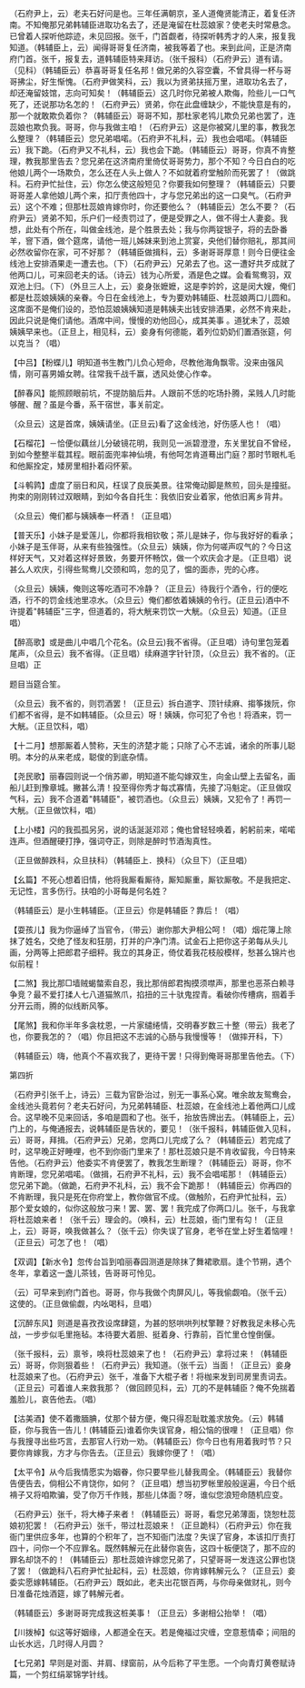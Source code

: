 <!-- { "loadSidebar": true } -->
（石府尹上，云）老夫石好问是也。三年任满朝京，圣人道俺贤能清正，着复任济南。不知俺那兄弟韩辅臣进取功名去了，还是淹留在杜蕊娘家？使老夫时常悬念。已曾着人探听他踪迹，未见回报。张千，门首觑者，待探听韩秀才的人来，报复我知道。（韩辅臣上，云）闻得哥哥复任济南，被我等着了也。来到此间，正是济南府门首。张千，报复去，道韩辅臣特来拜访。（张千报科）（石府尹云）道有请。（见科）（韩辅臣云）恭喜哥哥复任名邦！做兄弟的久容空囊，不曾具得一杯与哥哥拂尘，好生惭愧。（石府尹做笑科，云）我以为贤弟扶摇万里，进取功名去了，却还淹留妓馆，志向可知矣！（韩辅臣云）这几时你兄弟被人欺侮，险些儿一口气死了，还说那功名怎的！（石府尹云）贤弟，你在此盘缠缺少，不能快意是有的，那一个就敢欺负着你？（韩辅臣云）哥哥不知，那杜家老鸨儿欺负兄弟也罢了，连蕊娘也欺负我。哥哥，你与我做主咱！（石府尹云）这是你被窝儿里的事，教我怎么整理？（韩辅臣云）您兄弟唱喏。（石府尹不礼科，云）我也会唱喏。（韩辅臣云）我下跪。（石府尹又不礼科，云）我也会下跪。（韩辅臣云）哥哥，你真不肯整理，教我那里告去？您兄弟在这济南府里倚仗哥哥势力，那个不知？今日白白的吃他娘儿两个一场欺负，怎么还在人头上做人？不如就着府堂触阶而死罢了！（做跳科。石府尹忙扯住，云）你怎么使这般短见？你要我如何整理？（韩辅臣云）只要哥哥差人拿他娘儿两个来，扣厅责他四十，才与您兄弟出的这一口臭气。（石府尹云）这个不难；但那杜蕊娘肯嫁你时，你还要他么？（韩辅臣云）怎么不要？（石府尹云）贤弟不知，乐户们一经责罚过了，便是受罪之人，做不得士人妻妾。我想，此处有个所在，叫做金线池，是个胜景去处；我与你两锭银子，将的去卧番羊，窨下酒，做个筵席，请他一班儿姊妹来到池上赏宴，央他们替你赔礼，那其间必然收留你在家，可不好那？（韩辅臣做揖科，云）多谢哥哥厚意！则今日便往金线池上安排酒果走一遭去也。（下）（石府尹云）兄弟去了也。这一遭好共歹成就了他两口儿，可来回老夫的话。（诗云）钱为心所爱，酒是色之媒。会看鸳鸯羽，双双池上归。（下）（外旦三人上，云）妾身张嬷嬷，这是李妗妗，这是闵大嫂，俺们都是杜蕊娘姨姨的亲眷。今日在金线池上，专为要劝韩辅臣、杜蕊娘两口儿圆和。这席面不是俺们设的，恐怕蕊娘姨姨知道是韩姨夫出钱安排酒果，必然不肯来赴，因此只说是俺们请他。酒席中间，慢慢的劝他回心，成其美事
。道犹未了，蕊娘姨姨早来也。（正旦上，相见科，云）妾身有何德能，着列位奶奶们置酒张筵，何以克当？（唱）

【中吕】【粉蝶儿】明知道书生教门儿负心短命，尽教他海角飘零。没来由强风情，刚可喜男婚女聘。往常我千战千赢，透风处使心作幸。

【醉春风】能照顾眼前坑，不提防脑后井。人跟前不恁的吃场扑腾，呆贱人几时能够醒、醒？虽是今番，系干宿世，事关前定。

（众旦云）这是首席，姨姨请坐。(正旦云)看了这金线池，好伤感人也！（唱）

【石榴花】－恰便似藕丝儿分破镜花明，我则见一派碧澄澄，东关里犹自不曾经，到如今整整半载其程。眼前面兜率神仙境，有他呵怎肯道蓦出门庭？那时节眼札毛和他厮拴定，矮房里相扑着闷怀萦。

【斗鹌鹑】虚度了丽日和风，枉误了良辰美景。往常俺动脚是熬煎，回头是撞挺。拘束的刚刚转过双眼睛，到如今各自托生：我依旧安业着家，他依旧离乡背井。

（众旦云）俺们都与姨姨奉一杯酒！（正旦唱）

【普天乐】小妹子是爱莲儿，你都将我相钦敬；茶儿是妹子，你与我好好的看承；小妹子是玉伴哥，从来有些独强性。（众旦云）姨姨，你为何嗟声叹气的？今日这样好天气，又对着这样好景致，务要开怀畅饮，做一个欢庆会才是。（正旦唱）说甚么人欢庆，引得些鸳鸯儿交颈和鸣，忽的见了，愠的面赤，兜的心疼。

（众旦云）姨姨，俺则这等吃酒可不冷静？（正旦云）待我行个酒令，行的便吃酒，行不的罚金线池里凉水。（众旦云）俺们都依着姨姨的令行。(正旦云)酒中不许提着"韩辅臣"三字，但道着的，将大觥来罚饮一大觥。（众旦云）知道。（正旦唱）

【醉高歌】或是曲儿中唱几个花名。(众旦云)我不省得。（正旦唱）诗句里包笼着尾声，（众旦云）我不省得。（正旦唱）续麻道字针针顶，（众旦云）我不省的。（正旦唱）正

题目当筵合笙。

（众旦云）我不省的，则罚酒罢！（正旦云）拆白道字、顶针续麻、搊筝拨阮，你们都不省得，是不如韩辅臣。（众旦云）呀！姨姨，你可犯了令也！将酒来，罚一大觥。（正旦饮科，唱）

【十二月】想那厮着人赞称，天生的济楚才能；只除了心不志诚，诸余的所事儿聪明。本分的从来老成，聪俊的到底杂情。

【尧民歌】丽春园则说一个俏苏卿，明知道不能勾嫁双生，向金山壁上去留名，画船儿赶到豫章城。撇甚么清！投至得你秀才每忒寡情，先接了冯魁定。（正旦做叹气科，云）我不合道着"韩辅臣"，被罚酒也。（众旦云）姨姨，又犯令了！再罚一大觥。（正旦做饮科，唱）

【上小楼】闪的我孤孤另另，说的话涎涎邓邓；俺也曾轻轻唤着，躬躬前来，喏喏连声。但酒醒硬打挣，强词夺正，则除是醉时节酒淘真性。

（正旦做醉跌科，众旦扶科）（韩辅臣上．换科）（众旦下）（正旦唱）

【幺篇】不死心想着旧情，他将我厮看厮待，厮知厮重，厮钦厮敬。不是我把定、无记性，言多伤行。扶咱的小哥每是何名姓？

（韩辅臣云）是小生韩辅臣。（正旦云）你是韩辅臣？靠后！（唱）

【耍孩儿】我为你逼绰了当官令，（带云）谢你那大尹相公呵！（唱）烟花簿上除抹了姓名，交绝了怪友和狂朋，打并的户净门清。试金石上把你这子弟每从头儿画，分两等上把郎君子细秤。我立的其身正，倚仗着我花枝般模样，愁甚么锦片也似前程！

【二煞】我比那□墙贼蝎螫索自忍，我比那俏郎君掏摸须噤声，那里也恶茶白赖寻争竞？最不爱打揉人七八道猫煞爪，掐扭的三十驮鬼捏青。看破你传槽病，掴着手分开云雨，腾的似线断风筝。

【尾煞】我和你半年多衾枕恩，一片家缱绻情，交明春岁数三十整（带云）我老了也，你要我怎的？（唱）你且把这不志诚的心肠与我慢慢等！（做摔开科，下）

（韩辅臣云）嗨，他真个不喜欢我了，更待干罢！只得到俺哥哥那里告他去。（下）


第四折

（石府尹引张千上，诗云）三载为官卧治过，别无一事系心窝。唯余故友鸳鸯会，金线池头竟若何？老夫石好问，为兄弟韩辅臣、杜蕊娘，在金线池上着他两口儿成合。这早晚不见来回话，多咱是圆和了也。张千，抬放告牌出去。（韩辅臣上，云）门上的，与俺通报去，说韩辅臣是告状的，要见！（张千报科，韩辅臣做入见科，云）哥哥，拜揖。（石府尹云）兄弟，您两口儿完成了么？（韩辅臣云）若完成了时，这早晚正好睡哩，也不到你衙门里来了！那杜蕊娘只是不肯收留我，今日特来告他。（石府尹云）他委实不肯便罢了，教我怎生断理？（韩辅臣云）哥哥，你不肯断理，您兄弟唱喏。（做揖，石府尹不礼科，云）我不会唱喏那！（韩辅臣云）您兄弟下跪。（做跪，石府尹不礼科，云）我不会下跪那！（韩辅臣云）你再四的不肯断理，我只是死在你府堂上，教你做官不成。（做触阶，石府尹忙扯科，云）那个爱女娘的，似你这般放刁来！罢、罢、罢！我完成了你两口儿。张千，与我拿将杜蕊娘来者！（张千云）理会的。（唤科，云）杜蕊娘，衙门里有勾！（正旦上，云）哥哥，唤我做甚么？（张千云）你失误了官身，老爷在堂上好生着恼哩！（正旦云）可怎了也！（唱）

【双调】【新水令】忽传台旨到咱丽春园测道是除抹了舞裙歌扇。逢个节朔，遇个冬年，拿着这一盏儿茶钱，告哥哥可怜见。

（云）可早来到府门首也。哥哥，你与我做个肉屏风儿，等我偷觑咱。（张千云）这使的。（正旦做偷觑，内吆喝科，旦唱）

【沉醉东风】则道是喜孜孜设席肆筵，为甚的怒哄哄列杖擎鞭？好教我足未移心先战，一步步似毛里拖毡。本待要大着胆、挺着身、行靠前，百忙里仓惶倒偃。

（张千报科，云）禀爷，唤将杜蕊娘来了也！（石府尹云）拿将过来！（韩辅臣云）哥哥，你则狠着些！（石府尹云）我知道。（张千云）当面！（正旦云）妾身杜蕊娘来了也。（石府尹云）张千，准备下大棍子者！将枷来发到司房里责词去。（正旦云）可着谁人来救我那？（做回顾见科，云）兀的不是韩辅臣？俺不免揣着羞脸儿，哀告他去。（唱）

【沽美酒】使不着撒腼腆，仗那个替方便，俺只得忍耻耽羞求放免。（云）韩辅臣，你与我告一告儿！(韩辅臣云)谁着你失误官身，相公恼的很哩！（正旦唱）你与我搜寻出些巧言，去那官人行劝一劝。（韩辅臣云）你今日也有用着我时节？只要你肯嫁我，方才与你告去。（正旦云）我嫁你便了！（唱）

【太平令】从今后我情愿实为姻眷，你只要早些儿替我周全。（韩辅臣云）我替你告便告去，倘相公不肯饶你，如何？（正旦唱）想当初罗帐里般般逞遍，今日个纸褙子又将咱欺骗，受了你万千作贱，那些儿体面？呀，谁似您浪短命随机应变。

（石府尹云）张千，将大棒子来者！（韩辅臣云）哥哥，看您兄弟薄面，饶恕杜蕊娘初犯罢！（石府尹云）张千，带过杜蕊娘来！（正旦跪科）（石府尹云）你在我衙门里供应多年，也算的个积年了，岂不知衙门法度？失误了官身，本该扣厅责打四十，问你一个不应罪名。既然韩解元在此替你哀告，这四十板便饶了，那不应的罪名却饶不的！（韩辅臣云）那杜蕊娘许嫁您兄弟了，只望哥哥一发连这公罪也饶了罢！（做跪科八石府尹忙扯起科，云）杜蕊娘，你肯嫁韩解元么？（正旦云）妾委实愿嫁韩辅臣。（石府尹云）既如此，老夫出花银百两，与你母亲做财礼，则今日准备花烛酒筵，嫁了韩解元者。

（韩辅臣云）多谢哥哥完成我这桩美事！（正旦云）多谢相公抬举！（唱）

【川拨棹】似这等好姻缘，人都道全在天。若是俺福过灾缠，空意惹情牵；间阻的山长水远，几时得人月圆？

【七兄弟】早则是对面、并肩、绿窗前，从今后称了平生愿。一个向青灯黄卷赋诗篇，一个剪红绢翠锦学针线。

